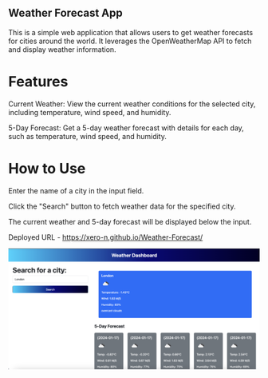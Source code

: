 ## Weather Forecast App

This is a simple web application that allows users to get weather forecasts for cities around the world. It leverages the OpenWeatherMap API to fetch and display weather information.

# Features
Current Weather: View the current weather conditions for the selected city, including temperature, wind speed, and humidity.

5-Day Forecast: Get a 5-day weather forecast with details for each day, such as temperature, wind speed, and humidity.

# How to Use
Enter the name of a city in the input field.

Click the "Search" button to fetch weather data for the specified city.

The current weather and 5-day forecast will be displayed below the input.

Deployed URL - https://xero-n.github.io/Weather-Forecast/

![Image1](assets/Images/image-01.png)
